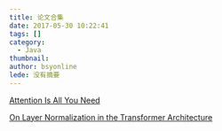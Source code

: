 ```yaml
---
title: 论文合集
date: 2017-05-30 10:22:41
tags: []
category:
  - Java
thumbnail: 
author: bsyonline
lede: 没有摘要
---
```


[Attention Is All You Need](https://arxiv.org/pdf/1706.03762)

[On Layer Normalization in the Transformer Architecture](https://arxiv.org/pdf/2002.04745)
